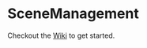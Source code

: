 # SceneManagement

Checkout the [Wiki](https://github.com/WhateverDevs/SceneManagement/wiki) to get started.
